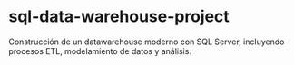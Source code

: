 # sql-data-warehouse-project
Construcción de un datawarehouse moderno con SQL Server, incluyendo procesos ETL, modelamiento de datos y análisis.
